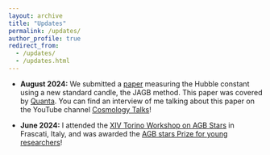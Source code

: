 ```yaml
---
layout: archive
title: "Updates"
permalink: /updates/
author_profile: true
redirect_from: 
  - /updates/
  - /updates.html
---
```


- **August 2024:** We submitted a [paper](https://arxiv.org/abs/2408.03474) measuring the Hubble constant using a new standard candle, the JAGB method. This paper was covered by [Quanta](https://www.quantamagazine.org/the-webb-telescope-further-deepens-the-biggest-controversy-in-cosmology-20240813/). You can find an interview of me talking about this paper on the YouTube channel [Cosmology Talks](https://www.youtube.com/watch?v=mpSsmyInrEA&t=1262s)!

- **June 2024:** I attended the [XIV Torino Workshop on AGB Stars](https://indico.ict.inaf.it/event/2523/page/1335-prize-for-young-researchers) in Frascati, Italy, and was awarded the [AGB stars Prize for young researchers](https://indico.ict.inaf.it/event/2523/page/1335-prize-for-young-researchers)!
